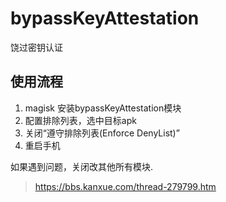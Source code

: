 # bypassKeyAttestation

饶过密钥认证

## 使用流程
1. magisk 安装bypassKeyAttestation模块
2. 配置排除列表，选中目标apk
3. 关闭“遵守排除列表(Enforce DenyList)”
4. 重启手机


如果遇到问题，关闭改其他所有模块.

> https://bbs.kanxue.com/thread-279799.htm